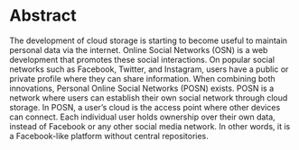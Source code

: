 # Abstract
The development of cloud storage is starting to become useful to maintain personal data via the internet. Online Social Networks (OSN) is a web development that promotes these social interactions. On popular social networks such as Facebook, Twitter, and Instagram, users have a public or private profile where they can share information. When combining both innovations, Personal Online Social Networks (POSN) exists. POSN is a network where users can establish their own social network through cloud storage. In POSN, a user’s cloud is the access point where other devices can connect. Each individual user holds ownership over their own data, instead of Facebook or any other social media network. In other words, it is a Facebook-like platform without central repositories. 
